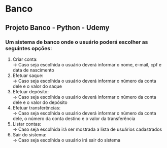 # Banco
## Projeto Banco - Python - Udemy

### Um sistema de banco onde o usuário poderá escolher as seguintes opções:
<ol>
  <li>Criar conta:<br>-> Caso seja escolhida o usuário deverá informar o nome, e-mail, cpf e data de nascimento</li>
  <li>Efetuar saque:<br>-> Caso seja escolhida o usuário deverá informar o número da conta dele e o valor do saque</li>
  <li>Efetuar depósito:<br>-> Caso seja escolhida o usuário deverá informar o número da conta dele e o valor do depósito</li>
  <li>Efetuar transferências:<br>->  Caso seja escolhida o usuário deverá informar o número da conta dele, o número da conta destino e o valor da transferência</li>
  <li>Listar contas:<br>-> Caso seja escolhida irá ser mostrada a lista de usuários cadastrados</li>
  <li>Sair do sistema:<br>-> Caso seja escolhida o usuário irá sair do sistema</li>
</ol>
